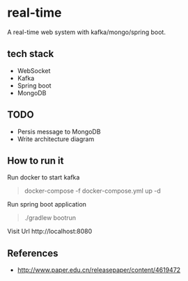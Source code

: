 # real-time

A real-time web system with kafka/mongo/spring boot.

## tech stack 

- WebSocket
- Kafka
- Spring boot
- MongoDB

## TODO

- Persis message to MongoDB
- Write architecture diagram


## How to run it

Run docker to start kafka

> docker-compose -f docker-compose.yml up -d

Run spring boot application

> ./gradlew bootrun

Visit Url  http://localhost:8080 

## References

- http://www.paper.edu.cn/releasepaper/content/4619472
